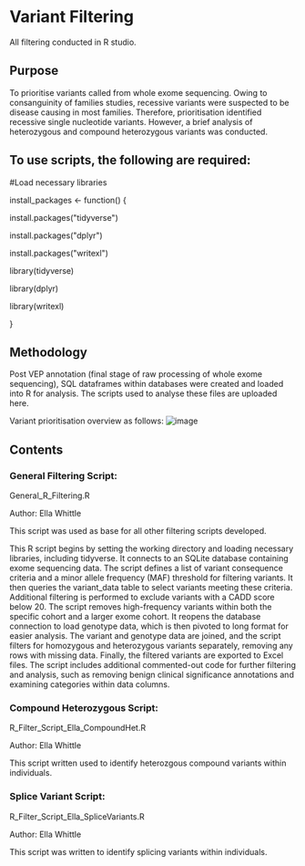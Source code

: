 
# Variant Filtering 

All filtering conducted in R studio.

## Purpose

To prioritise variants called from whole exome sequencing. Owing to consanguinity of families studies, recessive variants were suspected to be disease causing in most families. Therefore, prioritisation identified recessive single nucleotide variants. However, a brief analysis of heterozygous and compound heterozygous variants was conducted. 

## To use scripts, the following are required:

#Load necessary libraries

install_packages <- function() {

  install.packages("tidyverse")

  install.packages("dplyr")
 
  install.packages("writexl")
 
  library(tidyverse)

  library(dplyr)
 
  library(writexl)

}

## Methodology

Post VEP annotation (final stage of raw processing of whole exome sequencing), SQL dataframes within databases were created and loaded into R for analysis. The scripts used to analyse these files are uploaded here. 

Variant prioritisation overview as follows:
![image](https://github.com/ewhittle/Public_PhD_WES_Analysis/assets/80473064/d56d98f7-d662-4b21-bed3-54fe510174f5)

## Contents

### General Filtering Script:

General_R_Filtering.R

Author: Ella Whittle

This script was used as base for all other filtering scripts developed.


This R script begins by setting the working directory and loading necessary libraries, including tidyverse. It connects to an SQLite database containing exome sequencing data. The script defines a list of variant consequence criteria and a minor allele frequency (MAF) threshold for filtering variants. It then queries the variant_data table to select variants meeting these criteria. Additional filtering is performed to exclude variants with a CADD score below 20. The script removes high-frequency variants within both the specific cohort and a larger exome cohort. It reopens the database connection to load genotype data, which is then pivoted to long format for easier analysis. The variant and genotype data are joined, and the script filters for homozygous and heterozygous variants separately, removing any rows with missing data. Finally, the filtered variants are exported to Excel files. The script includes additional commented-out code for further filtering and analysis, such as removing benign clinical significance annotations and examining categories within data columns.


### Compound Heterozygous Script:

R_Filter_Script_Ella_CompoundHet.R

Author: Ella Whittle

This script written used to identify heterozgous compound variants within individuals.

### Splice Variant Script:

R_Filter_Script_Ella_SpliceVariants.R

Author: Ella Whittle 

This script was written to identify splicing variants within individuals.

